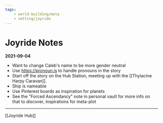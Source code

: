 ```yaml
---
tags:
    - world-building/meta
    - setting/joyride
---
```

# Joyride Notes

**2021-09-04**
- Want to change Caleb's name to be more gender neutral
- Use https://pronoun.is to handle pronouns in the story
- Start off the story on the Hub Station, meeting up with the [[Thylacine Harpy Caravan]].
- Ship is nameable
- Use Pinterest boards as inspiration for planets
- See the "Forced Ascendancy" note in personal vault for more info on that to discover, inspirations for meta-plot

---

[[Joyride Hub]]